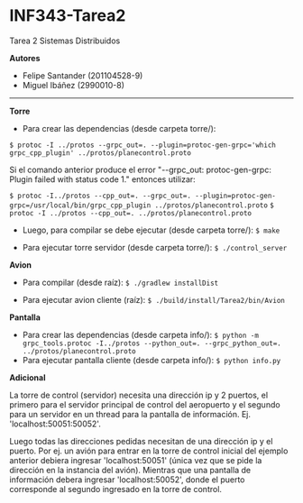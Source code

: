 # INF343-Tarea2
Tarea 2 Sistemas Distribuidos

__Autores__
* Felipe Santander (201104528-9)
* Miguel Ibáñez (2990010-8)

---

__Torre__
* Para crear las dependencias (desde carpeta torre/):

`$ protoc -I ../protos --grpc_out=. --plugin=protoc-gen-grpc='which grpc_cpp_plugin' ../protos/planecontrol.proto`
 
 Si el comando anterior produce el error "--grpc_out: protoc-gen-grpc: Plugin failed with status code 1." entonces utilizar:

`$ protoc -I../protos --cpp_out=. --grpc_out=. --plugin=protoc-gen-grpc=/usr/local/bin/grpc_cpp_plugin ../protos/planecontrol.proto`
`$ protoc -I ../protos --cpp_out=. ../protos/planecontrol.proto`


* Luego, para compilar se debe ejecutar (desde carpeta torre/):
`$ make`

* Para ejecutar torre servidor (desde carpeta torre/): 
`$ ./control_server`

__Avion__

* Para compilar (desde raíz): 
`$ ./gradlew installDist`

* Para ejecutar avion cliente (raíz): 
`$ ./build/install/Tarea2/bin/Avion`

__Pantalla__

* Para crear las dependencias (desde carpeta info/):
`$ python -m grpc_tools.protoc -I../protos --python_out=. --grpc_python_out=. ../protos/planecontrol.proto`
* Para ejecutar pantalla cliente (desde carpeta info/):
`$ python info.py`

__Adicional__

La torre de control (servidor) necesita una dirección ip y 2 puertos, el primero para el servidor principal de control del aeropuerto y el segundo para un servidor en un thread para la pantalla de información. Ej. 'localhost:50051:50052'.

Luego todas las direcciones pedidas necesitan de una dirección ip y el puerto. Por ej. un avión para entrar en la torre de control inicial del ejemplo anterior debiera ingresar 'localhost:50051' (única vez que se pide la dirección en la instancia del avión). Mientras que una pantalla de información debera ingresar 'localhost:50052', donde el puerto corresponde al segundo ingresado en la torre de control.

